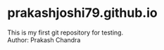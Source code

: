 # prakashjoshi79.github.io
This is my first git repository for testing.
<br>
Author: Prakash Chandra
